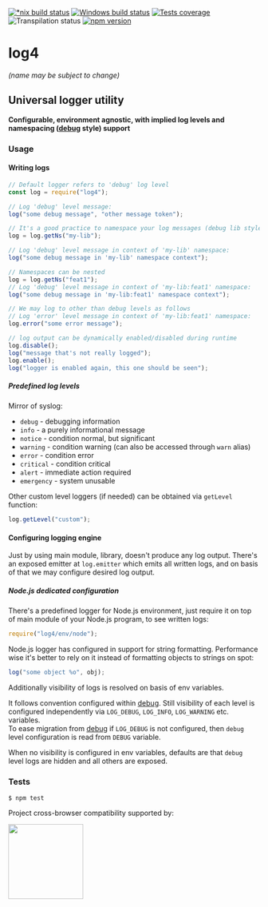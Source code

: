 [![*nix build status][nix-build-image]][nix-build-url]
[![Windows build status][win-build-image]][win-build-url]
[![Tests coverage][cov-image]][cov-url]
![Transpilation status][transpilation-image]
[![npm version][npm-image]][npm-url]

# log4

_(name may be subject to change)_

## Universal logger utility

**Configurable, environment agnostic, with implied log levels and namespacing ([debug](https://github.com/visionmedia/debug#debug) style) support**

### Usage

#### Writing logs

```javascript
// Default logger refers to 'debug' log level
const log = require("log4");

// Log 'debug' level message:
log("some debug message", "other message token");

// It's a good practice to namespace your log messages (debug lib style) e.g.
log = log.getNs("my-lib");

// Log 'debug' level message in context of 'my-lib' namespace:
log("some debug message in 'my-lib' namespace context");

// Namespaces can be nested
log = log.getNs("feat1");
// Log 'debug' level message in context of 'my-lib:feat1' namespace:
log("some debug message in 'my-lib:feat1' namespace context");

// We may log to other than debug levels as follows
// Log 'error' level message in context of 'my-lib:feat1' namespace:
log.error("some error message");

// log output can be dynamically enabled/disabled during runtime
log.disable();
log("message that's not really logged");
log.enable();
log("logger is enabled again, this one should be seen");
```

##### Predefined log levels

Mirror of syslog:

*   `debug` - debugging information
*   `info` - a purely informational message
*   `notice` - condition normal, but significant
*   `warning` - condition warning (can also be accessed through `warn` alias)
*   `error` - condition error
*   `critical` - condition critical
*   `alert` - immediate action required
*   `emergency` - system unusable

Other custom level loggers (if needed) can be obtained via `getLevel` function:

```javascript
log.getLevel("custom");
```

#### Configuring logging engine

Just by using main module, library, doesn't produce any log output. There's an exposed emitter at `log.emitter`
which emits all written logs, and on basis of that we may configure desired log output.

##### Node.js dedicated configuration

There's a predefined logger for Node.js environment, just require it on top of main module of your Node.js program, to see written logs:

```javascript
require("log4/env/node");
```

Node.js logger has configured in support for string formatting. Performance wise it's better to rely on it instead of formatting objects to strings on spot:

```javascript
log("some object %o", obj);
```

Additionally visibility of logs is resolved on basis of env variables.

It follows convention configured
within [debug](https://github.com/visionmedia/debug#windows-note). Still visibility of each level is configured independently via `LOG_DEBUG`, `LOG_INFO`, `LOG_WARNING` etc. variables.  
To ease migration from [debug](https://github.com/visionmedia/debug) if `LOG_DEBUG` is not configured, then `debug` level configuration is read from `DEBUG` variable.

When no visibility is configured in env variables, defaults are that `debug` level logs are hidden and all others are exposed.

### Tests

    $ npm test

Project cross-browser compatibility supported by:

<a href="https://browserstack.com"><img src="https://bstacksupport.zendesk.com/attachments/token/Pj5uf2x5GU9BvWErqAr51Jh2R/?name=browserstack-logo-600x315.png" height="150" /></a>

[nix-build-image]: https://semaphoreci.com/api/v1/medikoo-org/log4/branches/master/shields_badge.svg
[nix-build-url]: https://semaphoreci.com/medikoo-org/log4
[win-build-image]: https://ci.appveyor.com/api/projects/status/i77xe4unnscrkews?svg=true
[win-build-url]: https://ci.appveyor.com/project/medikoo/log4
[cov-image]: https://img.shields.io/codecov/c/github/medikoo/log4.svg
[cov-url]: https://codecov.io/gh/medikoo/log4
[transpilation-image]: https://img.shields.io/badge/transpilation-free-brightgreen.svg
[npm-image]: https://img.shields.io/npm/v/log4.svg
[npm-url]: https://www.npmjs.com/package/log4
